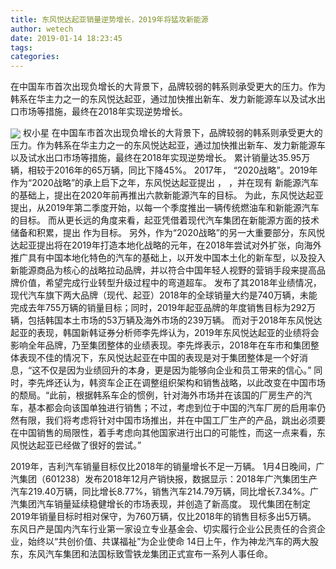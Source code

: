 ```yaml
---
title: 东风悦达起亚销量逆势增长，2019年将猛攻新能源
author: wetech
date: 2019-01-14 18:23:45
tags: 
categories: 
---
```

在中国车市首次出现负增长的大背景下，品牌较弱的韩系则承受更大的压力。作为韩系在华主力之一的东风悦达起亚，通过加快推出新车、发力新能源车以及试水出口市场等措施，最终在2018年实现逆势增长。
<!-- more -->
<img align="center" border="0" src="https://imgcdn.yicai.com/uppics/images/2019/01/3385540bcaf2f3650559771593e301f5.jpg" />
权小星
在中国车市首次出现负增长的大背景下，品牌较弱的韩系则承受更大的压力。作为韩系在华主力之一的东风悦达起亚，通过加快推出新车、发力新能源车以及试水出口市场等措施，最终在2018年实现逆势增长。
累计销量达35.95万辆，相较于2016年的65万辆，同比下降45%。
2017年，
“2020战略”。2019年作为“2020战略”的承上启下之年，东风悦达起亚提出
，
，并在现有
新能源汽车的基础上，提出在2020年前再推出六款新能源汽车的目标。
为此，东风悦达起亚提出，从2019年第二季度开始，以每一个季度推出一辆传统燃油车和新能源汽车的目标。
而从更长远的角度来看，起亚凭借着现代汽车集团在新能源方面的技术储备和积累，提出
作为目标。
另外，作为“2020战略”的另一大重要部分，东风悦达起亚提出将在2019年打造本地化战略的元年，在2018年尝试对外扩张，向海外推广具有中国本地化特色的汽车的基础上，以开发中国本土化的新车型，以及投入新能源商品为核心的战略拉动品牌，并以符合中国年轻人视野的营销手段来提高品牌价值，希望完成行业转型升级过程中的弯道超车。
发布了其2018年业绩情况，现代汽车旗下两大品牌（现代、起亚）2018年的全球销量大约是740万辆，未能完成去年755万辆的销量目标；同时，2019年起亚品牌的年度销售目标为292万辆，包括韩国本土市场的53万辆及海外市场的239万辆。
而对于2018年东风悦达起亚的表现，韩国新韩证券分析师李先烨认为，2019年东风悦达起亚的业绩将会影响全年品牌，乃至集团整体的业绩表现。李先烨表示，2018年在车市和集团整体表现不佳的情况下，东风悦达起亚在中国的表现是对于集团整体是一个好消息，“这不仅是因为业绩回升的本身，更是因为能够向企业和员工带来的信心。”
同时，李先烨还认为，韩资车企正在调整组织架构和销售战略，以此改变在中国市场的颓局。“此前，根据韩系车企的惯例，针对海外市场并在该国的厂房生产的汽车，基本都会向该国单独进行销售；不过，考虑到位于中国的汽车厂房的启用率仍然有限，我们将考虑将针对中国市场推出，并在中国工厂生产的产品，跳出必须要在中国销售的局限性，着手考虑向其他国家进行出口的可能性，而这一点来看，东风悦达起亚已经做了很好的尝试。”
 
 
 
2019年，吉利汽车销量目标仅比2018年的销量增长不足一万辆。
1月4日晚间，广汽集团（601238）发布2018年12月产销快报，数据显示：2018年广汽集团生产汽车219.40万辆，同比增长8.77%，销售汽车214.79万辆，同比增长7.34%。广汽集团汽车销量延续稳健增长的市场表现，并创造了新高度。
现代集团在制定2019年销量目标时相对保守，为760万辆，仅比2018年的销售目标多出5万辆。
东风日产是国内汽车行业第一家设立专业基金会、切实履行企业公民责任的合资企业，始终以“共创价值、共谋福祉”为企业使命
14日上午，作为神龙汽车的两大股东，东风汽车集团和法国标致雪铁龙集团正式宣布一系列人事任命。
